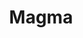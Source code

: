 ---
title: "Magma"
summary: "Magma is a French progressive rock band founded in 1969 by drummer ."
image: "magma.jpg"
apple_music_artist_url: "https://music.apple.com/gb/artist/magma/67918583"
---